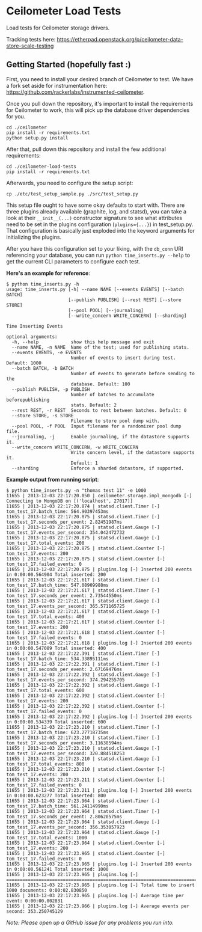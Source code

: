 Ceilometer Load Tests
=====================

Load tests for Ceilometer storage drivers.

Tracking tests here: https://etherpad.openstack.org/p/ceilometer-data-store-scale-testing

Getting Started (hopefully fast :)
----------------

First, you need to install your desired branch of Ceilometer to test. We have a fork set aside for instrumentation here: https://github.com/rackerlabs/instrumented-ceilometer.

Once you pull down the repository, it's important to install the requirements for Ceilometer to work, this will pick up the database driver dependencies for you.

```
cd ./ceilometer
pip install -r requirements.txt
python setup.py install
```

After that, pull down this repository and install the few additional requirements:

```
cd ./ceilometer-load-tests
pip install -r requirements.txt
```

Afterwards, you need to configure the setup script:

```
cp ./etc/test_setup_sample.py ./src/test_setup.py
```

This setup file ought to have some okay defaults to start with. There are three plugins already available (graphite, log, and statsd), you can take a look at their ```__init__(...)``` constructor signature to see what attributes need to be set in the plugins configuration (```plugins={...}```) in test_setup.py. That configuration is basically just exploded into the keyword arguments for initializing the plugins.

After you have this configuration set to your liking, with the ```db_conn``` URI referencing your database, you can run ```python time_inserts.py --help``` to get the current CLI parameters to configure each test.


**Here's an example for reference**:
```
$ python time_inserts.py -h
usage: time_inserts.py [-h] --name NAME [--events EVENTS] [--batch BATCH]
                       [--publish PUBLISH] [--rest REST] [--store STORE]
                       [--pool POOL] [--journaling]
                       [--write_concern WRITE_CONCERN] [--sharding]

Time Inserting Events

optional arguments:
  -h, --help            show this help message and exit
  --name NAME, -n NAME  Name of the test; used for publishing stats.
  --events EVENTS, -e EVENTS
                        Number of events to insert during test. Default: 1000
  --batch BATCH, -b BATCH
                        Number of events to generate before sending to the
                        database. Default: 100
  --publish PUBLISH, -p PUBLISH
                        Number of batches to accumulate beforepublishing
                        stats. Default: 2
  --rest REST, -r REST  Seconds to rest between batches. Default: 0
  --store STORE, -s STORE
                        Filename to store pool dump with.
  --pool POOL, -f POOL  Input filename for a randomizer pool dump file.
  --journaling, -j      Enable journaling, if the datastore supports it.
  --write_concern WRITE_CONCERN, -w WRITE_CONCERN
                        Write concern level, if the datastore supports it.
                        Default: 1
  --sharding            Enforce a sharded datastore, if supported.
```

**Example output from running script**:
```
$ python time_inserts.py -n "thomas test 11" -e 1000
11655 | 2013-12-03 22:17:20.050 | ceilometer.storage.impl_mongodb [-] Connecting to MongoDB on [('localhost', 27017)]
11655 | 2013-12-03 22:17:20.874 | statsd.client.Timer [-] tom_test_17.batch_time: 564.90397453ms
11655 | 2013-12-03 22:17:20.875 | statsd.client.Timer [-] tom_test_17.seconds_per_event: 2.82451987ms
11655 | 2013-12-03 22:17:20.875 | statsd.client.Gauge [-] tom_test_17.events_per_second: 354.042472732
11655 | 2013-12-03 22:17:20.875 | statsd.client.Gauge [-] tom_test_17.total_events: 200
11655 | 2013-12-03 22:17:20.875 | statsd.client.Counter [-] tom_test_17.events: 200
11655 | 2013-12-03 22:17:20.875 | statsd.client.Counter [-] tom_test_17.failed_events: 0
11655 | 2013-12-03 22:17:20.875 | plugins.log [-] Inserted 200 events in 0:00:00.564904	Total inserted: 200
11655 | 2013-12-03 22:17:21.617 | statsd.client.Timer [-] tom_test_17.batch_time: 547.08909988ms
11655 | 2013-12-03 22:17:21.617 | statsd.client.Timer [-] tom_test_17.seconds_per_event: 2.73544550ms
11655 | 2013-12-03 22:17:21.617 | statsd.client.Gauge [-] tom_test_17.events_per_second: 365.571165725
11655 | 2013-12-03 22:17:21.617 | statsd.client.Gauge [-] tom_test_17.total_events: 400
11655 | 2013-12-03 22:17:21.617 | statsd.client.Counter [-] tom_test_17.events: 200
11655 | 2013-12-03 22:17:21.618 | statsd.client.Counter [-] tom_test_17.failed_events: 0
11655 | 2013-12-03 22:17:21.618 | plugins.log [-] Inserted 200 events in 0:00:00.547089	Total inserted: 400
11655 | 2013-12-03 22:17:22.391 | statsd.client.Timer [-] tom_test_17.batch_time: 534.33895111ms
11655 | 2013-12-03 22:17:22.391 | statsd.client.Timer [-] tom_test_17.seconds_per_event: 2.67169476ms
11655 | 2013-12-03 22:17:22.392 | statsd.client.Gauge [-] tom_test_17.events_per_second: 374.294255705
11655 | 2013-12-03 22:17:22.392 | statsd.client.Gauge [-] tom_test_17.total_events: 600
11655 | 2013-12-03 22:17:22.392 | statsd.client.Counter [-] tom_test_17.events: 200
11655 | 2013-12-03 22:17:22.392 | statsd.client.Counter [-] tom_test_17.failed_events: 0
11655 | 2013-12-03 22:17:22.392 | plugins.log [-] Inserted 200 events in 0:00:00.534339	Total inserted: 600
11655 | 2013-12-03 22:17:23.210 | statsd.client.Timer [-] tom_test_17.batch_time: 623.27718735ms
11655 | 2013-12-03 22:17:23.210 | statsd.client.Timer [-] tom_test_17.seconds_per_event: 3.11638594ms
11655 | 2013-12-03 22:17:23.210 | statsd.client.Gauge [-] tom_test_17.events_per_second: 320.884518253
11655 | 2013-12-03 22:17:23.210 | statsd.client.Gauge [-] tom_test_17.total_events: 800
11655 | 2013-12-03 22:17:23.210 | statsd.client.Counter [-] tom_test_17.events: 200
11655 | 2013-12-03 22:17:23.211 | statsd.client.Counter [-] tom_test_17.failed_events: 0
11655 | 2013-12-03 22:17:23.211 | plugins.log [-] Inserted 200 events in 0:00:00.623277	Total inserted: 800
11655 | 2013-12-03 22:17:23.964 | statsd.client.Timer [-] tom_test_17.batch_time: 561.24114990ms
11655 | 2013-12-03 22:17:23.964 | statsd.client.Timer [-] tom_test_17.seconds_per_event: 2.80620575ms
11655 | 2013-12-03 22:17:23.964 | statsd.client.Gauge [-] tom_test_17.events_per_second: 356.353057923
11655 | 2013-12-03 22:17:23.964 | statsd.client.Gauge [-] tom_test_17.total_events: 1000
11655 | 2013-12-03 22:17:23.964 | statsd.client.Counter [-] tom_test_17.events: 200
11655 | 2013-12-03 22:17:23.965 | statsd.client.Counter [-] tom_test_17.failed_events: 0
11655 | 2013-12-03 22:17:23.965 | plugins.log [-] Inserted 200 events in 0:00:00.561241	Total inserted: 1000
11655 | 2013-12-03 22:17:23.965 | plugins.log [-] ===========================================================================
11655 | 2013-12-03 22:17:23.965 | plugins.log [-] Total time to insert 1000 documents: 0:00:02.830850
11655 | 2013-12-03 22:17:23.965 | plugins.log [-] Average time per event: 0:00:00.002831
11655 | 2013-12-03 22:17:23.966 | plugins.log [-] Average events per second: 353.250745129
```

*Note: Please open up a GitHub issue for any problems you run into.*
